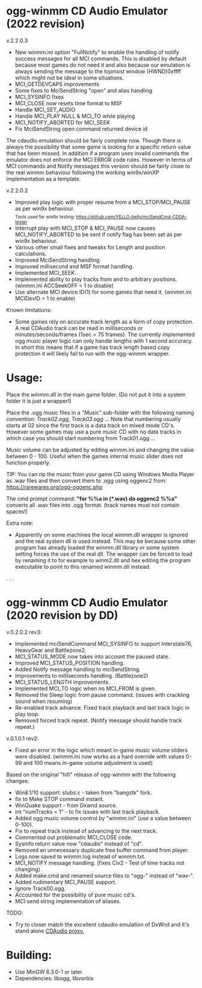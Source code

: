# ogg-winmm CD Audio Emulator (2022 revision)

v.2.2.0.3
- New winmm.ini option "FullNotify" to enable the handling of notify success messages for all MCI commands. This is disabled by default because most games do not need it and also because our emulation is always sending the message to the topmost window (HWND)0xffff which might not be ideal in some situations.
- MCI_GETDEVCAPS improvements
- Some fixes to MciSendString "open" and alias handling
- MCI_SYSINFO fixes
- MCI_CLOSE now resets time format to MSF
- Handle MCI_SET_AUDIO
- Handle MCI_PLAY NULL & MCI_TO while playing
- MCI_NOTIFY_ABORTED for MCI_SEEK
- Fix MciSendString open command returned device id

The cdaudio emulation should be fairly complete now. Though there is always the possibility that some game is looking for a specific return value that has been missed. In addition if a program uses invalid commands the emulator does not enforce the MCI ERROR code rules. However in terms of MCI commands and Notify messages this version should be fairly close to the real winmm behaviour following the working win9x/winXP implementation as a template.

v.2.2.0.2
- Improved play logic with proper resume from a MCI_STOP/MCI_PAUSE as per win9x behaviour.  
  <sub>Tools used for win9x testing: https://github.com/YELLO-belly/mciSendCmd-CDDA-tester</sub>
- Interrupt play with MCI_STOP & MCI_PAUSE now causes MCI_NOTIFY_ABORTED to be sent if notify flag has been set as per win9x behaviour.
- Various other small fixes and tweaks for Length and position calculations. 
- Improved MciSendString handling.
- Improved millisecond and MSF format handling.
- Implemented MCI_SEEK.
- Implemented ability to play tracks from and to arbitrary positions. (winmm.ini ACCSeekOFF = 1 to disable)
- Use alternate MCI device ID(1) for some games that need it. (winmm.ini MCIDevID = 1 to enable)

Known limitations:
- Some games rely on accurate track length as a form of copy protection. A real CDAudio track can be read in milliseconds or minutes/seconds/frames (1sec = 75 frames). The currently implemented ogg music player logic can only handle lengths with 1 second accuracy. In short this means that if a game has track length based copy protection it will likely fail to run with the ogg-winmm wrapper.

# Usage:

Place the *winmm.dll* in the main game folder. (Do not put it into a system folder it is just a wrapper!)

Place the .ogg music files in a "Music" sub-folder with the following naming convention:
*Track02.ogg, Track03.ogg ...*
Note that numbering usually starts at 02 since the first track is a data track on mixed mode CD's.
However some games may use a pure music CD with no data tracks in which case you should start numbering from Track01.ogg ...

Music volume can be adjusted by editing winmm.ini and changing the value between 0 - 100. Useful when the games internal music slider does not function properly.

TIP: You can rip the music from your game CD using Windows Media Player as .wav files and then convert them to .ogg using oggenc2 from:
https://rarewares.org/ogg-oggenc.php

The cmd prompt command:
**"for %%a in (*.wav) do oggenc2 %%a"**
converts all .wav files into .ogg format. (track names must not contain spaces!)

Extra note:
- Apparently on some machines the local winmm.dll wrapper is ignored and the real system dll is used instead. This may be because some other program has already loaded the winmm.dll library or some system setting forces the use of the real dll. The wrapper can be forced to load by renaming it to for example to winm2.dll and hex editing the program executable to point to this renamed winmm.dll instead.

.
.
.

# ogg-winmm CD Audio Emulator (2020 revision by DD)

v.0.2.0.2 rev3:
- Implemented mciSendCommand MCI_SYSINFO to support Interstate76, HeavyGear and Battlezone2.
- MCI_STATUS_MODE now takes into account the paused state.
- Improved MCI_STATUS_POSITION handling.
- Added Notify message handling to mciSendString.
- Improvements to milliseconds handling. (Battlezone2)
- MCI_STATUS_LENGTH improvements.
- Implemented MCI_TO logic when no MCI_FROM is given.
- Removed the Sleep logic from pause command. (issues with crackling sound when resuming)
- Re-enabled track advance. Fixed track playback and last track logic in play loop.
- Removed forced track repeat. (Notify message should handle track repeat.)

v.0.1.0.1 rev2:
- Fixed an error in the logic which meant in-game music volume sliders were disabled. (winmm.ini now works as a hard override with values 0-99 and 100 means in-game volume adjustment is used)

Based on the original "hifi" release of ogg-winmm with the following changes:

- Win8.1/10 support: stubs.c - taken from "bangstk" fork.
- fix to Make STOP command instant.
- WinQuake support - from Dxwnd source.
- int "numTracks = 1" - to fix issues with last track playback.
- Added ogg music volume control by "winmm.ini" (use a value between 0-100).
- Fix to repeat track instead of advancing to the next track.
- Commented out problematic MCI_CLOSE code.
- Sysinfo return value now "cdaudio" instead of "cd".
- Removed an unnecessary duplicate free buffer command from player.
- Logs now saved to winmm.log instead of winmm.txt.
- MCI_NOTIFY message handling. (fixes Civ2 - Test of time tracks not changing)
- Added make.cmd and renamed source files to "ogg-" instead of "wav-".
- Added rudimentary MCI_PAUSE support.
- Ignore Track00.ogg.
- Accounted for the possibility of pure music cd's.
- MCI send string implementation of aliases.

TODO:
- Try to closer match the excellent cdaudio emulation of DxWnd and it's stand alone [CDAudio proxy.](https://sourceforge.net/projects/cdaudio-proxy/)

# Building:

- Use MinGW 6.3.0-1 or later.
- Dependencies: libogg, libvorbis
